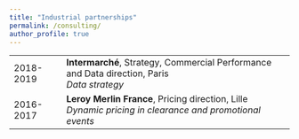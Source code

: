 ```yaml
---
title: "Industrial partnerships"
permalink: /consulting/
author_profile: true
---
```


<table width="100%">
	<tr>
    	<td>2018-2019</td>
    	<td>
    		<b>Intermarché</b>, Strategy, Commercial Performance and Data direction, Paris<br/>
	    	<span>
	    	<i>Data strategy</i>
	    	</span>
    	</td>
    </tr>
    <tr>
        <td>2016-2017</td>
        <td>
            <b>Leroy Merlin France</b>, Pricing direction, Lille<br/>
            <span>
            <i>Dynamic pricing in clearance and promotional events</i>
            </span>
        </td>
    </tr>
</table>

